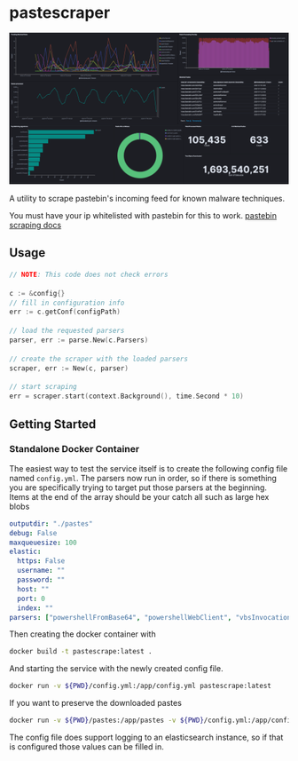 # pastescraper

![Example Dashboard](screenshots/elk1.png)

A utility to scrape pastebin's incoming feed for known malware techniques.

You must have your ip whitelisted with pastebin for this to work.
[pastebin scraping docs](https://pastebin.com/doc_scraping_api)

## Usage

```go
// NOTE: This code does not check errors

c := &config{}
// fill in configuration info
err := c.getConf(configPath)

// load the requested parsers
parser, err := parse.New(c.Parsers)

// create the scraper with the loaded parsers
scraper, err := New(c, parser)

// start scraping
err = scraper.start(context.Background(), time.Second * 10)
```
## Getting Started

### Standalone Docker Container
The easiest way to test the service itself is to create the following config file named `config.yml`. The parsers now run in order, so if there is something you are specifically trying to target put those parsers at the beginning. Items at the end of the array should be your catch all such as large hex blobs

```yaml
outputdir: "./pastes"
debug: False
maxqueuesize: 100
elastic:
  https: False
  username: ""
  password: ""
  host: ""
  port: 0
  index: ""
parsers: ["powershellFromBase64", "powershellWebClient", "vbsInvocation", "powershellScript", "powershellKeyword", "pythonSyscall", "bashHeader", "base64MZHeader", "base64ELFHeader", "rawMZHeader", "rawMachOHeader", "reverseBase64MZHeader", "reverseBase64ELFHeader", "largeHexBlob", "base64HighEntropy"]
```

Then creating the docker container with
```bash
docker build -t pastescrape:latest .
```

And starting the service with the newly created config file.

```bash
docker run -v ${PWD}/config.yml:/app/config.yml pastescrape:latest
```

If you want to preserve the downloaded pastes

```bash
docker run -v ${PWD}/pastes:/app/pastes -v ${PWD}/config.yml:/app/config.yml pastescrape:latest
```

The config file does support logging to an elasticsearch instance, so if that is configured those values can be filled in.


